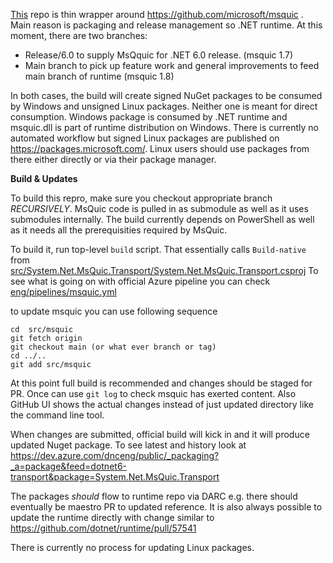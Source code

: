
[This](https://github.com/microsoft/msquic) repo is thin wrapper around https://github.com/microsoft/msquic . Main reason is packaging and release management so .NET runtime. 
At this moment, there are two branches:
-	Release/6.0 to supply MsQquic for .NET 6.0 release. (msquic 1.7)
-	Main branch to pick up feature work and general improvements to feed main branch of runtime (msquic 1.8)

In both cases, the build will create signed NuGet packages to be consumed by Windows and unsigned Linux packages. 
Neither one is meant for direct consumption. Windows package is consumed  by .NET runtime and msquic.dll is part of runtime distribution on Windows.
There is currently no automated workflow but signed Linux packages are published on https://packages.microsoft.com/. Linux users should use packages from there either directly or via their package manager. 


**Build & Updates**

To build this repro, make sure you checkout appropriate branch _RECURSIVELY_. MsQuic code is pulled in as submodule as well as it uses submodules internally. The build currently depends on PowerShell as well as it needs all the prerequisities required by MsQuic. 

To build it, run top-level `build` script. That essentially calls `Build-native` from [src/System.Net.MsQuic.Transport/System.Net.MsQuic.Transport.csproj](https://github.com/dotnet/msquic/blob/main/src/System.Net.MsQuic.Transport/System.Net.MsQuic.Transport.csproj)
To see what is going on with official Azure pipeline you can check [eng/pipelines/msquic.yml](https://github.com/dotnet/msquic/blob/main/eng/pipelines/msquic.yml)

to update msquic you can use following sequence
```
cd  src/msquic
git fetch origin
git checkout main (or what ever branch or tag)
cd ../..
git add src/msquic
```
At this point full build is recommended and changes should be staged for PR. Once can use `git log` to check msquic has exerted content. Also GitHub UI shows the actual changes instead of just updated directory like the command line tool. 

When changes are submitted, official build will kick in and it will produce updated Nuget package. To see latest and history look at https://dev.azure.com/dnceng/public/_packaging?_a=package&feed=dotnet6-transport&package=System.Net.MsQuic.Transport

The packages _should_ flow to runtime repo via DARC e.g. there should eventually be maestro PR to updated reference. 
It is also always possible to update the runtime directly with change similar to https://github.com/dotnet/runtime/pull/57541

There is currently no process for updating Linux packages. 

